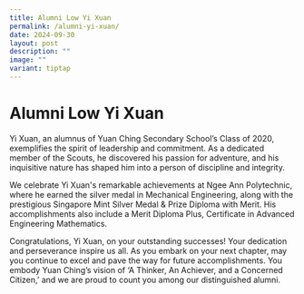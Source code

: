 ```yaml
---
title: Alumni Low Yi Xuan
permalink: /alumni-yi-xuan/
date: 2024-09-30
layout: post
description: ""
image: ""
variant: tiptap
---
```

<h1>Alumni Low Yi Xuan</h1>
<p></p>
<p></p>
<p>Yi Xuan, an alumnus of Yuan Ching Secondary School’s Class of 2020, exemplifies
the spirit of leadership and commitment. As a dedicated member of the Scouts,
he discovered his passion for adventure, and his inquisitive nature has
shaped him into a person of discipline and integrity.</p>
<p></p>
<p>We celebrate Yi Xuan's remarkable achievements at Ngee Ann Polytechnic,
where he earned the silver medal in Mechanical Engineering, along with
the prestigious Singapore Mint Silver Medal &amp; Prize Diploma with Merit.
His accomplishments also include a Merit Diploma Plus, Certificate in Advanced
Engineering Mathematics.</p>
<p></p>
<p>Congratulations, Yi Xuan, on your outstanding successes! Your dedication
and perseverance inspire us all. As you embark on your next chapter, may
you continue to excel and pave the way for future accomplishments. You
embody Yuan Ching’s vision of ‘A Thinker, An Achiever, and a Concerned
Citizen,’ and we are proud to count you among our distinguished alumni.</p>